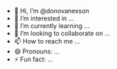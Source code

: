 - 👋 Hi, I’m @donovanexson
- 👀 I’m interested in ...
- 🌱 I’m currently learning ...
- 💞️ I’m looking to collaborate on ...
- 📫 How to reach me ...
- 😄 Pronouns: ...
- ⚡ Fun fact: ...

<!---
donovanexson/donovanexson is a ✨ special ✨ repository because its `README.md` (this file) appears on your GitHub profile.
You can click the Preview link to take a look at your changes.
--->
